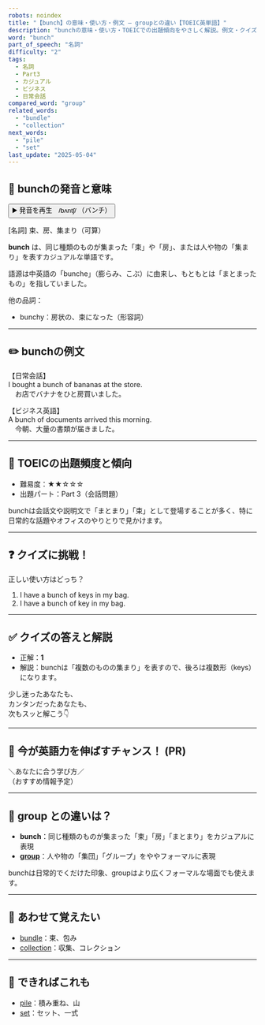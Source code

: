 ```yaml
---
robots: noindex
title: "【bunch】の意味・使い方・例文 ― groupとの違い【TOEIC英単語】"
description: "bunchの意味・使い方・TOEICでの出題傾向をやさしく解説。例文・クイズ付きでgroupとの違いもわかりやすく学べます。"
word: "bunch"
part_of_speech: "名詞"
difficulty: "2"
tags:
  - 名詞
  - Part3
  - カジュアル
  - ビジネス
  - 日常会話
compared_word: "group"
related_words:
  - "bundle"
  - "collection"
next_words:
  - "pile"
  - "set"
last_update: "2025-05-04"
---
```


## 🔰 bunchの発音と意味

<button class="play-audio" onclick="playTTS('bunch')">
  <span class="play-audio-main">
    ▶️ 発音を再生　/bʌntʃ/
  </span>
  <span class="play-audio-sub">
    （バンチ）
  </span>
</button>

[名詞] 束、房、集まり（可算）

**bunch** は、同じ種類のものが集まった「束」や「房」、または人や物の「集まり」を表すカジュアルな単語です。

語源は中英語の「bunche」（膨らみ、こぶ）に由来し、もともとは「まとまったもの」を指していました。

他の品詞：  
- bunchy：房状の、束になった（形容詞）

---

## ✏️ bunchの例文

【日常会話】  
I bought a bunch of bananas at the store.  
　お店でバナナをひと房買いました。

【ビジネス英語】  
A bunch of documents arrived this morning.  
　今朝、大量の書類が届きました。

---

## 🎯 TOEICの出題頻度と傾向

- 難易度：★★☆☆☆
- 出題パート：Part 3（会話問題）

bunchは会話文や説明文で「まとまり」「束」として登場することが多く、特に日常的な話題やオフィスのやりとりで見かけます。

---

## ❓ クイズに挑戦！

正しい使い方はどっち？

1. I have a bunch of keys in my bag.  
2. I have a bunch of key in my bag.

---

## ✅ クイズの答えと解説

- 正解：**1**
- 解説：bunchは「複数のものの集まり」を表すので、後ろは複数形（keys）になります。

少し迷ったあなたも、  
カンタンだったあなたも、  
次もスッと解こう👇️

---

## 🚀 今が英語力を伸ばすチャンス！ (PR)

<div class="info-center">
＼あなたに合う学び方／<br>  
（おすすめ情報予定）
</div>

---

## 🤔  group との違いは？

- **bunch**：同じ種類のものが集まった「束」「房」「まとまり」をカジュアルに表現
- **[group](/group)**：人や物の「集団」「グループ」をややフォーマルに表現

bunchは日常的でくだけた印象、groupはより広くフォーマルな場面でも使えます。

---

## 🧩 あわせて覚えたい

- [bundle](/bundle)：束、包み
- [collection](/collection)：収集、コレクション

---

## 📖 できればこれも

- [pile](/pile)：積み重ね、山
- [set](/set)：セット、一式

<!-- cvid: aid27_bid03 -->
